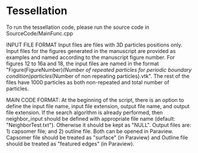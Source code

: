 # Tessellation

To run the tessellation code, please run the source code in SourceCode/MainFunc.cpp

INPUT FILE FORMAT
Input files are files with 3D particles positions only.
Input files for the figures generated in the manuscript are provided as examples and named according to the manuscript figure number.
For figures 12 to 16a and 18, the input files are named in the format "Figure(FigureNumber)_(Number of repeated particles for periodic boundary condition)particles_(Number of non repeating particles).vtk". The rest of the files have 1000 particles as both non-repeated and total number of particles.

MAIN CODE FORMAT: At the beginning of the script, there is an option to define the input file name, input file extension, output file name, and output file extension. If the search algorithm is already performed, then neighbor_input should be defined with appropriate file name (default: "NeighborTest.txt"). Otherwise it should be kept as "NULL". Output files are: 1) capsomer file; and 2) outline file. Both can be opened in Paraview. Capsomer file should be treated as "surface" (in Paraview) and Outline file should be treated as "featured edges" (in Paraview).
